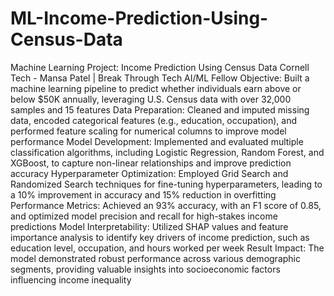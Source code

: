 # ML-Income-Prediction-Using-Census-Data
Machine Learning Project: Income Prediction Using Census Data
Cornell Tech - Mansa Patel | Break Through Tech AI/ML Fellow
Objective: Built a machine learning pipeline to predict whether individuals earn above or below $50K annually, leveraging U.S. Census data with over 32,000 samples and 15 features
Data Preparation: Cleaned and imputed missing data, encoded categorical features (e.g., education, occupation), and performed feature scaling for numerical columns to improve model performance
Model Development: Implemented and evaluated multiple classification algorithms, including Logistic Regression, Random Forest, and XGBoost, to capture non-linear relationships and improve prediction accuracy
Hyperparameter Optimization: Employed Grid Search and Randomized Search techniques for fine-tuning hyperparameters, leading to a 10% improvement in accuracy and 15% reduction in overfitting
Performance Metrics: Achieved an 93% accuracy, with an F1 score of 0.85, and optimized model precision and recall for high-stakes income predictions
Model Interpretability: Utilized SHAP values and feature importance analysis to identify key drivers of income prediction, such as education level, occupation, and hours worked per week
Result Impact: The model demonstrated robust performance across various demographic segments, providing valuable insights into socioeconomic factors influencing income inequality


